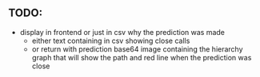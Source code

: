 ## TODO:
- display in frontend or just in csv why the prediction was made
    - either text containing in csv showing close calls
    - or return with prediction base64 image containing the hierarchy graph that will show the path and red line when the prediction was close


